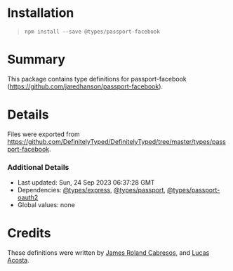 # Installation
> `npm install --save @types/passport-facebook`

# Summary
This package contains type definitions for passport-facebook (https://github.com/jaredhanson/passport-facebook).

# Details
Files were exported from https://github.com/DefinitelyTyped/DefinitelyTyped/tree/master/types/passport-facebook.

### Additional Details
 * Last updated: Sun, 24 Sep 2023 06:37:28 GMT
 * Dependencies: [@types/express](https://npmjs.com/package/@types/express), [@types/passport](https://npmjs.com/package/@types/passport), [@types/passport-oauth2](https://npmjs.com/package/@types/passport-oauth2)
 * Global values: none

# Credits
These definitions were written by [James Roland Cabresos](https://github.com/staticfunction), and [Lucas Acosta](https://github.com/lucasmacosta).
